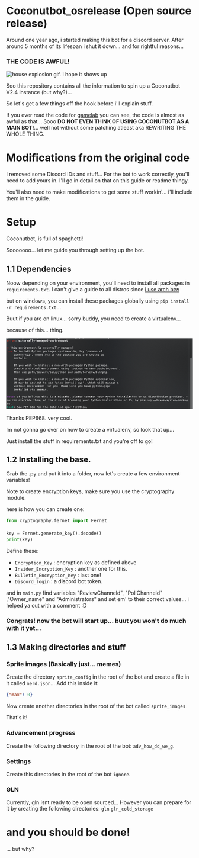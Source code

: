 # Coconutbot_osrelease (Open source release)

Around one year ago, i started making this bot for a discord server. After around 5 months of its lifespan i shut it down... and for rightful reasons...


### **THE CODE IS AWFUL!**


![house explosion gif. i hope it shows up](https://media.tenor.com/eEs1jRy5UXgAAAAC/house-explosion.gif)


Soo this repository contains all the information to spin up a Coconutbot V2.4 instance (but why?)...

So let's get a few things off the hook before i'll explain stuff.

If you ever read the code for [gamelab](https://github.com/Randomboixd/gamelab) you can see, the code is almost as awful as that... Sooo **DO NOT EVEN THINK OF USING COCONUTBOT AS A MAIN BOT!**... well not without some patching atleast aka REWRITING THE WHOLE THING.

# Modifications from the original code

I removed some Discord IDs and stuff... For the bot to work correctly, you'll need to add yours in. I'll go in detail on that on this guide or readme thingy.

You'll also need to make modifications to get some stuff workin'... i'll include them in the guide.

# Setup

Coconutbot, is full of spaghetti!

Sooooooo... let me guide you through setting up the bot.

## 1.1 Dependencies

Noow depending on your environment, you'll need to install all packages in `requirements.txt`. I can't give a guide to all distros since [i use arch btw](https://www.youtube.com/watch?v=ifaoKZfQpdA)

but on windows, you can install these packages globally using `pip install -r requirements.txt`...

Buut if you are on linux... sorry buddy, you need to create a virtualenv...

because of this... thing.

![externally managed environment](/images/managed.png)

Thanks PEP668. very cool.

Im not gonna go over on how to create a virtualenv, so look that up...

Just install the stuff in requirements.txt and you're off to go!

## 1.2 Installing the base.

Grab the .py and put it into a folder, now let's create a few environment variables!

Note to create encryption keys, make sure you use the cryptography module.

here is how you can create one:
 ```py
from cryptography.fernet import Fernet

key = Fernet.generate_key().decode()
print(key)
```

Define these:

- `Encryption_Key` : encryption key as defined above
- `Insider_Encryption_Key` : another one for this.
- `Bulletin_Encryption_Key` : last one!
- `Discord_login` : a discord bot token.

and in `main.py` find variables "ReviewChanneld", "PollChanneld" ,"Owner_name" and "Administrators" and set em' to their correct values... i helped ya out with a comment :D


### Congrats! now the bot will start up... buut you won't do much with it yet...

## 1.3 Making directories and stuff

### Sprite images (Basically just... memes)

Create the directory `sprite_config` in the root of the bot and create a file in it called `nerd.json`... Add this inside it:

```json
{"max": 0}
```

Now create another directories in the root of the bot called `sprite_images`

That's it!

### Advancement progress

Create the following directory in the root of the bot: `adv_how_dd_we_g`.

### Settings

Create this directories in the root of the bot `ignore`.

### GLN

Currently, gln isnt ready to be open sourced... However you can prepare for it by creating the following directories: `gln` `gln_cold_storage`

# and you should be done!

... but why?
